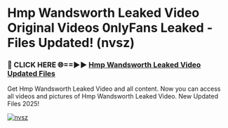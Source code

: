 # Hmp Wandsworth Leaked Video Original Videos 0nlyFans Leaked - Files Updated! (nvsz)

<h3>🔴 CLICK HERE 🌐==►► <a href="https://tinyurl.com/x26r9saj" rel="nofollow">Hmp Wandsworth Leaked Video Updated Files</a></h3>

Get Hmp Wandsworth Leaked Video and all content. Now you can access all videos and pictures of Hmp Wandsworth Leaked Video. New Updated Files 2025!

[![nvsz](https://i.imgur.com/LkgZPqh.gif)](https://tinyurl.com/x26r9saj)
